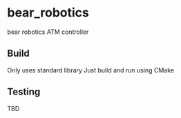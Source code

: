 # bear_robotics
bear robotics ATM controller

## Build
Only uses standard library
Just build and run using CMake

## Testing
TBD